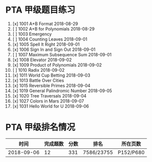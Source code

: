 # PTA 甲级题目练习
1. [x] 1001 A+B Format 2018-08-29 
2. [ ] 1002 A+B for Polynomials 2018-08-29
3. [ ] 1003 Emergency 
4. [ ] 1004 Counting Leaves 2018-09-01
5. [x] 1005 Spell It Right 2018-09-01
6. [x] 1006 Sign In and Sign Out 2018-09-01
7. [ ] 1007 Maximum Subsequence Sum 2018-09-01
8. [x] 1008 Elevator 2018-09-02
9. [x] 1009 Product of Polynomials 2018-09-02
10. [ ] 1010 Radix 2018-09-02
11. [x] 1011 World Cup Betting 2018-09-03
13. [x] 1013 Battle Over Cities 
14. [x] 1015 Reversible Primes 2018-09-04 
15. [x] 1019 General Palindromic Number 2018-09-05
16. [x] 1020 Tree Traversals 2018-09-04
17. [x] 1027 Colors in Mars 2018-09-07
18. [x] 1031 Hello World for U 2018-09-06

# PTA 甲级排名情况
时间|完成题数|分数|排名|所在页数
--|--|--|--|--
2018-09-06 |12|331|7586/23755 |P152/P680